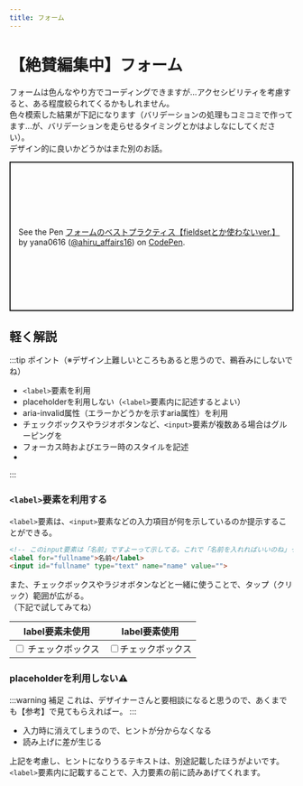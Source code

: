 ```yaml
---
title: フォーム
---
```


# 【絶賛編集中】フォーム

フォームは色んなやり方でコーディングできますが…アクセシビリティを考慮すると、ある程度絞られてくるかもしれません。  
色々模索した結果が下記になります（バリデーションの処理もコミコミで作ってます…が、バリデーションを走らせるタイミングとかはよしなにしてください）。  
デザイン的に良いかどうかはまた別のお話。  


<p class="codepen" data-height="265" data-theme-id="dark" data-default-tab="css,result" data-user="ahiru_affairs16" data-slug-hash="qBbPJwG" style="height: 265px; box-sizing: border-box; display: flex; align-items: center; justify-content: center; border: 2px solid; margin: 1em 0; padding: 1em;" data-pen-title="フォームのベストプラクティス【fieldsetとか使わないver.】">
  <span>See the Pen <a href="https://codepen.io/ahiru_affairs16/pen/qBbPJwG">
  フォームのベストプラクティス【fieldsetとか使わないver.】</a> by yana0616 (<a href="https://codepen.io/ahiru_affairs16">@ahiru_affairs16</a>)
  on <a href="https://codepen.io">CodePen</a>.</span>
</p>
<script async src="https://static.codepen.io/assets/embed/ei.js"></script>

## 軽く解説

:::tip ポイント（※デザイン上難しいところもあると思うので、鵜呑みにしないでね）

* `<label>`要素を利用
* placeholderを利用しない（`<label>`要素内に記述するとよい）
* aria-invalid属性（エラーかどうかを示すaria属性）を利用
* チェックボックスやラジオボタンなど、`<input>`要素が複数ある場合はグルーピングを
* フォーカス時およびエラー時のスタイルを記述
* 

:::

### `<label>`要素を利用する
`<label>`要素は、`<input>`要素などの入力項目が何を示しているのか提示することができる。  

```html
<!-- このinput要素は「名前」ですよーって示してる。これで「名前を入れればいいのね」って分かる -->
<label for="fullname">名前</label>
<input id="fullname" type="text" name="name" value="">
```

また、チェックボックスやラジオボタンなどと一緒に使うことで、タップ（クリック）範囲が広がる。  
（下記で試してみてね）

|label要素未使用|label要素使用|
|----|----|
|<input type="checkbox" name="test"> チェックボックス | <input type="checkbox" name="test" id="test"><label for="test">チェックボックス</label>|

### placeholderを利用しない:warning:

:::warning 補足
これは、デザイナーさんと要相談になると思うので、あくまでも【参考】で見てもらえればー。
:::

* 入力時に消えてしまうので、ヒントが分からなくなる
* 読み上げに差が生じる

上記を考慮し、ヒントになりうるテキストは、別途記載したほうがよいです。  
`<label>`要素内に記載することで、入力要素の前に読みあげてくれます。
